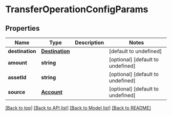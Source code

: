 # TransferOperationConfigParams

## Properties

|Name | Type | Description | Notes|
|------------ | ------------- | ------------- | -------------|
|**destination** | [**Destination**](Destination.md) |  | [default to undefined]|
|**amount** | **string** |  | [optional] [default to undefined]|
|**assetId** | **string** |  | [optional] [default to undefined]|
|**source** | [**Account**](Account.md) |  | [optional] [default to undefined]|




[[Back to top]](#) [[Back to API list]](../../README.md#documentation-for-api-endpoints) [[Back to Model list]](../../README.md#documentation-for-models) [[Back to README]](../../README.md)
